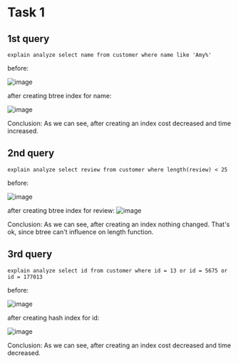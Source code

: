 # Task 1
## 1st query 
```
explain analyze select name from customer where name like 'Amy%'
```
before:

![image](https://user-images.githubusercontent.com/54617201/162434062-a3f717b4-f596-4844-8d47-33c1471db077.png)

after creating btree index for name:

![image](https://user-images.githubusercontent.com/54617201/162436083-6a07e0aa-382c-4c6b-89a2-031ad076d434.png)

Conclusion: As we can see, after creating an index cost decreased and time increased.

## 2nd query
```
explain analyze select review from customer where length(review) < 25
```
before:

![image](https://user-images.githubusercontent.com/54617201/162434392-d52eac6a-71b5-43c3-ae3b-60139621d7e9.png)

after creating btree index for review:
![image](https://user-images.githubusercontent.com/54617201/162436993-7bf20d51-7034-483d-ac33-f7f1c8ace7bd.png)

Conclusion: As we can see, after creating an index nothing changed. That's ok, since btree can't influence on length function.

## 3rd query 
```
explain analyze select id from customer where id = 13 or id = 5675 or id = 177013
```
before:

![image](https://user-images.githubusercontent.com/54617201/162434550-05f19c52-edd0-459c-8968-09de73ca24fd.png)

after creating hash index for id:

![image](https://user-images.githubusercontent.com/54617201/162435326-28eb1cd0-981b-48cf-be64-acd51d218ebb.png)

Conclusion: As we can see, after creating an index cost decreased and time decreased.
